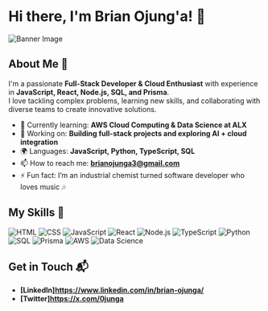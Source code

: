# Hi there, I'm Brian Ojung'a! 👋

![Banner Image](your_banner_image_url_here)

## About Me 🚀

I'm a passionate **Full-Stack Developer & Cloud Enthusiast** with experience in **JavaScript, React, Node.js, SQL, and Prisma**.  
I love tackling complex problems, learning new skills, and collaborating with diverse teams to create innovative solutions.

- 🌱 Currently learning: **AWS Cloud Computing & Data Science at ALX**
- 🔭 Working on: **Building full-stack projects and exploring AI + cloud integration**
- 🌍 Languages: **JavaScript, Python, TypeScript, SQL**
- 📫 How to reach me: **brianojunga3@gmail.com**
- ⚡ Fun fact: I’m an industrial chemist turned software developer who loves music 🎶

## My Skills 🧠

![HTML](https://img.shields.io/badge/-HTML-E34F26?style=flat-square&logo=html5&logoColor=white)
![CSS](https://img.shields.io/badge/-CSS-1572B6?style=flat-square&logo=css3&logoColor=white)
![JavaScript](https://img.shields.io/badge/-JavaScript-F7DF1E?style=flat-square&logo=javascript&logoColor=black)
![React](https://img.shields.io/badge/-React-61DAFB?style=flat-square&logo=react&logoColor=black)
![Node.js](https://img.shields.io/badge/-Node.js-339933?style=flat-square&logo=node.js&logoColor=white)
![TypeScript](https://img.shields.io/badge/-TypeScript-3178C6?style=flat-square&logo=typescript&logoColor=white)
![Python](https://img.shields.io/badge/-Python-3776AB?style=flat-square&logo=python&logoColor=white)
![SQL](https://img.shields.io/badge/-SQL-4479A1?style=flat-square&logo=postgresql&logoColor=white)
![Prisma](https://img.shields.io/badge/-Prisma-2D3748?style=flat-square&logo=prisma&logoColor=white)
![AWS](https://img.shields.io/badge/-AWS-FF9900?style=flat-square&logo=amazonaws&logoColor=white)
![Data Science](https://img.shields.io/badge/-Data%20Science-000000?style=flat-square&logo=databricks&logoColor=white)


## Get in Touch 📬

- **[LinkedIn]https://www.linkedin.com/in/brian-ojunga/**
- **[Twitter]https://x.com/0junga**
